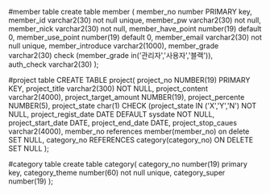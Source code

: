 #member table
create table member (
member_no number PRIMARY key,
member_id varchar2(30) not null unique,
member_pw varchar2(30) not null,
member_nick varchar2(30) not null,
member_have_point number(19) default 0,
member_use_point number(19) default 0,
member_email varchar2(30) not null unique,
member_introduce varchar2(1000),
member_grade varchar2(30) check (member_grade in('관리자','사용자','블랙')),   
auth_check varchar2(30)
);

#project table
CREATE TABLE project(
project_no NUMBER(19) PRIMARY KEY,
project_title varchar2(300) NOT NULL,
project_content varchar2(4000),
project_target_amount NUMBER(19),
project_percente NUMBER(5),
project_state char(1) CHECK (project_state IN ('X','Y','N') NOT NULL,
project_regist_date DATE DEFAULT sysdate NOT NULL,
project_start_date DATE,
project_end_date DATE,
project_stop_caues varchar2(4000),
member_no references member(member_no) on delete SET NULL,
category_no REFERENCES category(category_no) ON DELETE SET NULL
);

#category table
create table category(
category_no number(19) primary key,
category_theme number(60) not null unique,
category_super number(19)
);